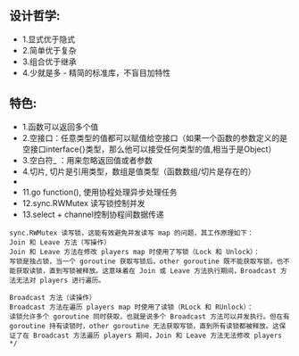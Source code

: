 ## 设计哲学:
- 1.显式优于隐式
- 2.简单优于复杂
- 3.组合优于继承
- 4.少就是多 - 精简的标准库，不盲目加特性

## 特色:
- 1.函数可以返回多个值
- 2.空接口：任意类型的值都可以赋值给空接口（如果一个函数的参数定义的是空接口interface{}类型，那么他可以接受任何类型的值,相当于是Object）
- 3.空白符_ ：用来忽略返回值或者参数
- 4.切片, 切片是引用类型，数组是值类型（函数数组/切片是存在的）
- 
- 11.go function(), 使用协程处理异步处理任务
- 12.sync.RWMutex 读写锁控制并发
- 13.select + channel控制协程间数据传递

```
sync.RWMutex 读写锁，这能有效避免并发读写 map 的问题，其工作原理如下：
Join 和 Leave 方法（写操作）
Join 和 Leave 方法在修改 players map 时使用了写锁（Lock 和 Unlock）：
写锁是独占锁，当一个 goroutine 获取写锁后，other goroutine 既不能获取写锁，也不能获取读锁，直到写锁被释放。这意味着在 Join 或 Leave 方法执行期间，Broadcast 方法无法对 players 进行遍历。

Broadcast 方法（读操作）
Broadcast 方法在遍历 players map 时使用了读锁（RLock 和 RUnlock）：
读锁允许多个 goroutine 同时获取，也就是说多个 Broadcast 方法可以并发执行。但在有 goroutine 持有读锁时，other goroutine 无法获取写锁，直到所有读锁都被释放。这保证了在 Broadcast 方法遍历 players 期间，Join 和 Leave 方法无法修改 players
*/

```


